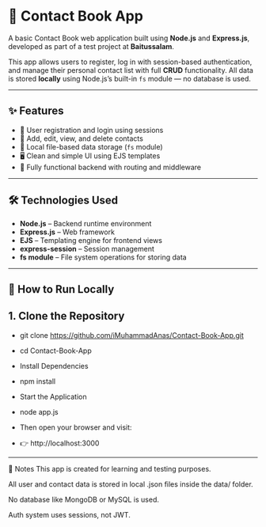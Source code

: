 # 📒 Contact Book App

A basic Contact Book web application built using **Node.js** and **Express.js**, developed as part of a test project at **Baitussalam**.

This app allows users to register, log in with session-based authentication, and manage their personal contact list with full **CRUD** functionality. All data is stored **locally** using Node.js’s built-in `fs` module — no database is used.

---

## ✨ Features

- 🔐 User registration and login using sessions
- 📇 Add, edit, view, and delete contacts
- 💾 Local file-based data storage (`fs` module)
- 🖥️ Clean and simple UI using EJS templates
- 🔄 Fully functional backend with routing and middleware

---

## 🛠 Technologies Used

- **Node.js** – Backend runtime environment
- **Express.js** – Web framework
- **EJS** – Templating engine for frontend views
- **express-session** – Session management
- **fs module** – File system operations for storing data

---

## 🚀 How to Run Locally

## 1. Clone the Repository

- git clone https://github.com/iMuhammadAnas/Contact-Book-App.git
- cd Contact-Book-App
  
- Install Dependencies
- npm install
  
- Start the Application
- node app.js
  
- Then open your browser and visit:
- 👉 http://localhost:3000

---

📌 Notes
This app is created for learning and testing purposes.

All user and contact data is stored in local .json files inside the data/ folder.

No database like MongoDB or MySQL is used.

Auth system uses sessions, not JWT.
